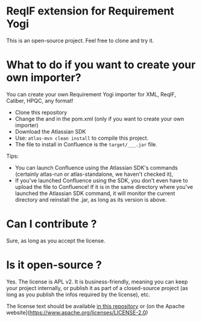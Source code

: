 # ReqIF extension for Requirement Yogi

This is an open-source project. Feel free to clone and try it.

# What to do if you want to create your own importer?

You can create your own Requirement Yogi importer for XML, ReqIF, Caliber, HPQC, any format!

 - Clone this repository
 - Change the <groupId> and <artifactId> in the pom.xml (only if you want to create your own importer)
 - Download the Atlassian SDK
 - Use: `atlas-mvn clean install` to compile this project.
 - The file to install in Confluence is the `target/___.jar` file.

Tips:
 - You can launch Confluence using the Atlassian SDK's commands (certainly atlas-run or atlas-standalone, we haven't checked it),
 - If you've launched Confluence using the SDK, you don't even have to upload the file to Confluence! If it is in
   the same directory where you've launched the Atlassian SDK command, it will monitor the current directory and
   reinstall the .jar, as long as its version is above.

# Can I contribute ?

Sure, as long as you accept the license.

# Is it open-source ?

Yes. The license is APL v2. It is business-friendly, meaning you can keep your project internally, or publish it
as part of a closed-source project (as long as you publish the infos required by the license), etc.

The license text should be available [in this repository](src/license/LICENSE.txt)
 or (on the Apache website](https://www.apache.org/licenses/LICENSE-2.0)